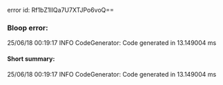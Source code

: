 error id: Rf1bZ1IlQa7U7XTJPo6voQ==
### Bloop error:

25/06/18 00:19:17 INFO CodeGenerator: Code generated in 13.149004 ms
#### Short summary: 

25/06/18 00:19:17 INFO CodeGenerator: Code generated in 13.149004 ms